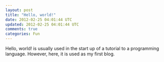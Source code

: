 ```yaml
---
layout: post
title: "Hello, world!"
date: 2012-02-25 04:01:44 UTC
updated: 2012-02-25 04:01:44 UTC
comments: true
categories: Fun
---
```


Hello, world! is usually used in the start up of a tutorial to a programming language. However, here, it is used as my first blog.
